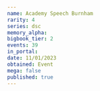 ```yaml
---
name: Academy Speech Burnham
rarity: 4
series: dsc
memory_alpha:
bigbook_tier: 2
events: 39
in_portal:
date: 11/01/2023
obtained: Event
mega: false
published: true
---
```



